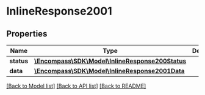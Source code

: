# InlineResponse2001

## Properties
Name | Type | Description | Notes
------------ | ------------- | ------------- | -------------
**status** | [**\Encompass\SDK\Model\InlineResponse200Status**](InlineResponse200Status.md) |  | [optional] 
**data** | [**\Encompass\SDK\Model\InlineResponse2001Data**](InlineResponse2001Data.md) |  | [optional] 

[[Back to Model list]](../../README.md#documentation-for-models) [[Back to API list]](../../README.md#documentation-for-api-endpoints) [[Back to README]](../../README.md)

